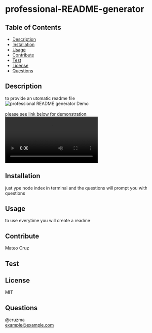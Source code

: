 # professional-README-generator
  

  ## Table of Contents
  - [Description](#description)
  - [Installation](#installation)
  - [Usage](#usage)
  - [Contribute](#contribute)
  - [Test](#test)
  - [License](#license)
  - [Questions](#questions)

  ## Description
  to provide an utomatic readme file<br/>
  ![professional README generator Demo](src/demo.gif)<br/>
  <br/>
  please see link below for demonstration
  ![demonstration video](./src/demo.webm)

  ## Installation
  just ype node index in terminal and the questions will prompt you with questions

  ## Usage
  to use everytime you will create a readme

  ## Contribute
  Mateo Cruz

  ## Test
  

  ## License
  MIT

  ## Questions
  @cruzma</br>
  example@example.com

  
